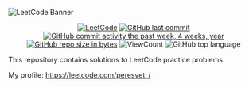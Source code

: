 ![LeetCode Banner](https://cdn.hashnode.com/res/hashnode/image/upload/v1636589930913/GUHhK3FKZ.jpeg)


<div id="badges" align="center">
  
[![LeetCode](https://img.shields.io/badge/website-LeetCode-inactive)](https://leetcode.com/)
[![GitHub last commit](https://img.shields.io/github/last-commit/SaenkoDenis/LeetCode_solutions.svg)](https://github.com/SaenkoDenis/LeetCode_solutions) 
[![GitHub commit activity the past week, 4 weeks, year](https://img.shields.io/github/commit-activity/y/SaenkoDenis/LeetCode_solutions.svg)](https://github.com/SaenkoDenis/LeetCode_solutions) 
[![GitHub repo size in bytes](https://img.shields.io/github/repo-size/SaenkoDenis/LeetCode_solutions.svg)](https://github.com/SaenkoDenis/LeetCode_solutions)
![ViewCount](https://views.whatilearened.today/views/github/SaenkoDenis/LeetCode_solutions.svg?cache=remove)
![GitHub top language](https://img.shields.io/github/languages/top/SaenkoDenis/leetcode.svg?style=flat)
  
</div>

This repository contains solutions to LeetCode practice problems.

My profile: https://leetcode.com/peresvet_/

<!--
## Easy

<details>
<summary><kbd> Сlick to view content</kbd></summary>
  
* [001. Two Sum](https://github.com/QuantumFluxx/LeetCode_solutions/blob/main/Easy/001.%20Two%20Sum.py)
* [009. Palindrome Number](https://github.com/QuantumFluxx/LeetCode_solutions/blob/main/Easy/009.%20Palindrome%20Number.py) 
* [013. Roman to Integer](https://github.com/QuantumFluxx/LeetCode_solutions/blob/main/Easy/013.%20Roman%20to%20Integer.py)
* [014. Longest Common Prefix](https://github.com/QuantumFluxx/LeetCode_solutions/blob/main/Easy/014.%20Longest%20Common%20Prefix.py)
* [026. Remove Duplicates from Sorted Array](https://github.com/QuantumFluxx/LeetCode_solutions/blob/main/Easy/026.%20Remove%20Duplicates%20from%20Sorted%20Array.py)
* [069. Sqrt(x)](https://github.com/QuantumFluxx/LeetCode_solutions/blob/main/Easy/069.%20Sqrt(x).py)
* [083. Remove Duplicates from Sorted List](https://github.com/QuantumFluxx/LeetCode_solutions/blob/main/Easy/083.%20Remove%20Duplicates%20from%20Sorted%20List.py)
* [141. Linked List Cycle](https://github.com/QuantumFluxx/LeetCode_solutions/blob/main/Easy/141.%20Linked%20List%20Cycle.py)

</details>
 
## Medium

<details>
<summary><kbd> Сlick to view content</kbd></summary>
  
* [002. Add Two Numbers](https://github.com/QuantumFluxx/LeetCode_solutions/blob/main/Medium/002.%20Add%20Two%20Numbers.py)
  
</details>

</div>

-------------

**🥋 Also see [Codewars](https://github.com/QuantumFluxx/codewars_solutions) solutions and [HackerRank](https://github.com/QuantumFluxx/HackerRank_solutions) solutions.**
-->